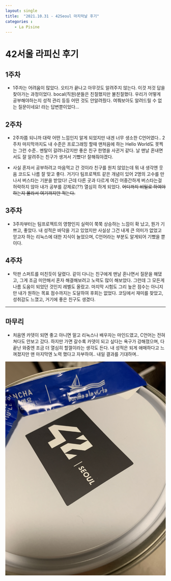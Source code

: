 ```yaml
---
layout: single
title:  "2021.10.31 - 42Seoul 마지막날 후기"
categories : 
    - La Pisine
---
```


# 42서울 라피신 후기

## 1주차

- 1주차는 어려움이 많았다. 오티가 끝나고 아무것도 알려주지 않는다. 이것 저것 답을 찾아가는 과정이었다. bocal(직원)분들은 친절했지만 불친절했다. 우리가 어떻게 공부해야하는지 성적 관리 등등 어떤 것도 안알려줬다. 여쭤보아도 알려드릴 수 없는 질문이네요! 라는 답변뿐이었다...

## 2주차

- 2주차쯤 되니까 대략 어떤 느낌인지 알게 되었지만 내겐 너무 생소한 C언어였다.. 2주차 마지막까지도 내 수준은 프로그래밍 할때 맨처음에 하는 Hello World도 못찍는 그런 수준.. 멘탈이 갈려나갔지만 좋은 친구 한명을 사귄거 같다. 날 맨날 혼내면서도 잘 알려주는 친구가 생겨서 기뻤다! 잘해줘야겠다.

- 사실 혼자서 공부하려고 마음먹고 간 것이라 친구를 원치 않았는데 뭐 내 생각엔 웃음 코드도 나름 잘 맞고 좋다. 거기다 팀프로젝트 같은 개념이 있어 2명의 고수를 만나서 버스타는 기분을 받았다! 근데 다른 곳과 다르게 여긴 어중간하게 버스타는걸 허락하지 않아 내가 공부를 강제로(??) 열심히 하게 되었다. <del>어디까지 비밀로 하여야하는지 몰라서 여기까지만 적는다.</del>

## 3주차

- 3주차부터는 팀프로젝트의 영향인지 실력이 쭉쭉 상승하는 느낌이 확 났고, 뭔가 기쁘고, 좋았다. 내 성적은 바닥을 기고 있었지만 사실상 그건 내게 큰 의미가 없었고 얻고자 하는 리눅스에 대한 지식이 늘었으며, C언어라는 부분도 알게되어 기뻤을 뿐이다.

## 4주차

- 막판 스퍼트를 미친듯이 달렸다. 같이 다니는 친구에게 맨날 혼나면서 질문을 해댔고, 그게 조금 미안해서 혼자 해결해보려고 노력도 많이 해보았다. 그런데 그 모든게 나름 도움이 되었던 것인지 레벨도 올랐고. 마지막 시험도 그리 높은 점수는 아니지만 내가 원하는 목표 점수까지는 도달하여 후회는 없었다. 코딩에서 재미를 찾았고, 성취감도 느꼈고, 거기에 좋은 친구도 생겼다.

---

## 마무리

- 처음엔 카뎃이 되면 좋고 아니면 말고 리눅스나 배우자는 마인드였고, C언어는 전혀 쳐다도 안보고 갔다. 하지만 가면 갈수록 카뎃이 되고 싶다는 욕구가 강해졌으며, 다 끝난 와중엔 조금 더 열심히 할껄이라는 생각도 든다. 내 성적은 되게 애매하다고 느껴졌지만 맨 마지막엔 노력 했다고 자부하여.. 내일 결과를 기대하며..

![감자칩](../../../img/42Seoul2_1.jpg)